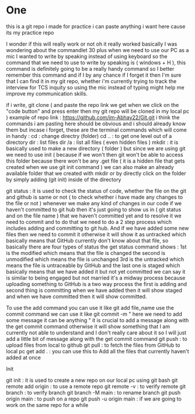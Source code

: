 # One

this is a git repo i made for practice
i can paste anything i want here cause its my practice repo

I wonder if this will really work or not oh it really worked basically I was wondering about the commandlet 30 plus when we need to use our PC as a mic I wanted to write by speaking instead of using keyboard so the command that we need to use to write by speaking is ( windows + H ), this command is definitely going to be a really handy command so I better remember this command and if I by any chance if I forget it then I'm sure that I can find it in my git repo, whether i'm currently trying to track the interview for TCS inquity so using the mic instead of typing might help me improve my communication skills.


if i write, git clone ( and paste the repo link we get when we click on the "code button" and press enter then my git repo will be cloned in my local pc ) example of repo link : https://github.com/im-Abhay22/Git.git
i think the commands i am pasting here should be obvious and i should already know them but incase i forget, these are the terminal commands which will come in handy : cd : change directry (folder) cd .. : to get one level out of a directory dir : list files dir /a : list all files ( even hidden files ) mkdir : it is basically used to make a new directory ( folder ) but since we are using git we need to use init ( because if we won't then git won't be able to access this folder because there won't be any .get file ( it is a hidden file that gets created when we use git init command ) we can also make an already available folder that we created with mkdir or by directly click on the folder by simply adding (git init) inside of the directory

git status : it is used to check the status of code, whether the file on the git and github is same or not ( to check whether i have made any changes to the file or not ) whenever we make any kind of changes in our code if we haven't committed to git hub then it's just going to show us in ( git status and on the file name ) that we haven't committed yet and to resolve it we need to commit and to do that we need to do a 2 step process which includes adding and committing to git hub. And if we have added some new files then we need to commit it otherwise it will show it as untracked which basically means that GitHub currently don't know about that file, so basically there are four types of status the get status command shows : 1st is the modified which means that the file is changed the second is unmodified which means the file is unchanged 3rd is the untracked which means the file is untraceable by GitHub and the last one is staged which basically means that we have added it but not yet committed we can say it is similar to being engaged but not married it's a midway process because uploading something to GitHub is a two way process the first is adding and second thing is committing when we have added then it will show staged and when we have committed then it will show committed.

To use the add command you can use it like git add file_name use the commit command we can use it like git commit -m " here we need to add some message it can be anything " it is crucial to add a message along with the get commit command otherwise it will show something that I am currently not able to understand and I don't really care about it so I will just add a little bit of message along with the get commit command git push : to upload files from local to github git pull : to fetch the files from GitHub to local pc get add . : you can use this to Add all the files that currently haven't added at once

Init

git init : it is used to create a new repo on our local pc using git bash git remote add origin : to use a remote repo git remote -v : to verify remote git branch : to verify branch git branch -M main : to rename branch git push origin main : to push on a repo git push -u origin main : if we are going to work on the same repo for a while
